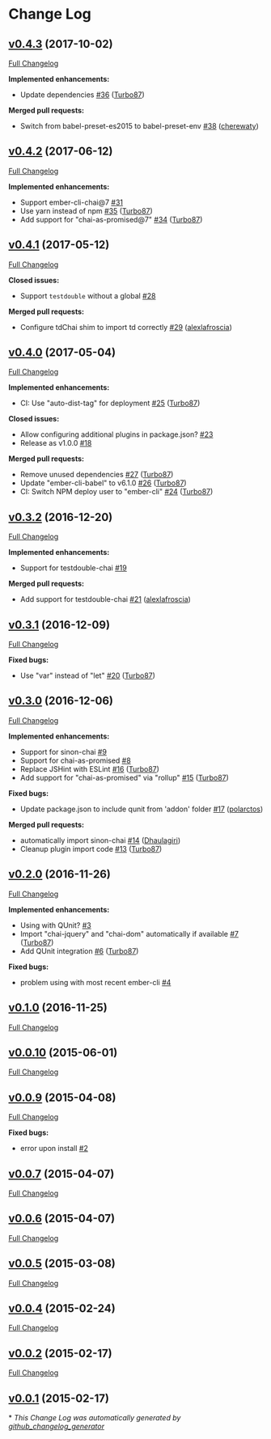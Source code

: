 # Change Log

## [v0.4.3](https://github.com/ember-cli/ember-cli-chai/tree/v0.4.3) (2017-10-02)
[Full Changelog](https://github.com/ember-cli/ember-cli-chai/compare/v0.4.2...v0.4.3)

**Implemented enhancements:**

- Update dependencies [\#36](https://github.com/ember-cli/ember-cli-chai/pull/36) ([Turbo87](https://github.com/Turbo87))

**Merged pull requests:**

- Switch from babel-preset-es2015 to babel-preset-env [\#38](https://github.com/ember-cli/ember-cli-chai/pull/38) ([cherewaty](https://github.com/cherewaty))

## [v0.4.2](https://github.com/ember-cli/ember-cli-chai/tree/v0.4.2) (2017-06-12)
[Full Changelog](https://github.com/ember-cli/ember-cli-chai/compare/v0.4.1...v0.4.2)

**Implemented enhancements:**

- Support ember-cli-chai@7 [\#31](https://github.com/ember-cli/ember-cli-chai/issues/31)
- Use yarn instead of npm [\#35](https://github.com/ember-cli/ember-cli-chai/pull/35) ([Turbo87](https://github.com/Turbo87))
- Add support for "chai-as-promised@7" [\#34](https://github.com/ember-cli/ember-cli-chai/pull/34) ([Turbo87](https://github.com/Turbo87))

## [v0.4.1](https://github.com/ember-cli/ember-cli-chai/tree/v0.4.1) (2017-05-12)
[Full Changelog](https://github.com/ember-cli/ember-cli-chai/compare/v0.4.0...v0.4.1)

**Closed issues:**

- Support `testdouble` without a global [\#28](https://github.com/ember-cli/ember-cli-chai/issues/28)

**Merged pull requests:**

- Configure tdChai shim to import td correctly [\#29](https://github.com/ember-cli/ember-cli-chai/pull/29) ([alexlafroscia](https://github.com/alexlafroscia))

## [v0.4.0](https://github.com/ember-cli/ember-cli-chai/tree/v0.4.0) (2017-05-04)
[Full Changelog](https://github.com/ember-cli/ember-cli-chai/compare/v0.3.2...v0.4.0)

**Implemented enhancements:**

- CI: Use "auto-dist-tag" for deployment [\#25](https://github.com/ember-cli/ember-cli-chai/pull/25) ([Turbo87](https://github.com/Turbo87))

**Closed issues:**

- Allow configuring additional plugins in package.json? [\#23](https://github.com/ember-cli/ember-cli-chai/issues/23)
- Release as v1.0.0 [\#18](https://github.com/ember-cli/ember-cli-chai/issues/18)

**Merged pull requests:**

- Remove unused dependencies [\#27](https://github.com/ember-cli/ember-cli-chai/pull/27) ([Turbo87](https://github.com/Turbo87))
- Update "ember-cli-babel" to v6.1.0 [\#26](https://github.com/ember-cli/ember-cli-chai/pull/26) ([Turbo87](https://github.com/Turbo87))
- CI: Switch NPM deploy user to "ember-cli" [\#24](https://github.com/ember-cli/ember-cli-chai/pull/24) ([Turbo87](https://github.com/Turbo87))

## [v0.3.2](https://github.com/ember-cli/ember-cli-chai/tree/v0.3.2) (2016-12-20)
[Full Changelog](https://github.com/ember-cli/ember-cli-chai/compare/v0.3.1...v0.3.2)

**Implemented enhancements:**

- Support for testdouble-chai [\#19](https://github.com/ember-cli/ember-cli-chai/issues/19)

**Merged pull requests:**

- Add support for testdouble-chai [\#21](https://github.com/ember-cli/ember-cli-chai/pull/21) ([alexlafroscia](https://github.com/alexlafroscia))

## [v0.3.1](https://github.com/ember-cli/ember-cli-chai/tree/v0.3.1) (2016-12-09)
[Full Changelog](https://github.com/ember-cli/ember-cli-chai/compare/v0.3.0...v0.3.1)

**Fixed bugs:**

- Use "var" instead of "let" [\#20](https://github.com/ember-cli/ember-cli-chai/pull/20) ([Turbo87](https://github.com/Turbo87))

## [v0.3.0](https://github.com/ember-cli/ember-cli-chai/tree/v0.3.0) (2016-12-06)
[Full Changelog](https://github.com/ember-cli/ember-cli-chai/compare/v0.2.0...v0.3.0)

**Implemented enhancements:**

- Support for sinon-chai [\#9](https://github.com/ember-cli/ember-cli-chai/issues/9)
- Support for chai-as-promised [\#8](https://github.com/ember-cli/ember-cli-chai/issues/8)
- Replace JSHint with ESLint [\#16](https://github.com/ember-cli/ember-cli-chai/pull/16) ([Turbo87](https://github.com/Turbo87))
- Add support for "chai-as-promised" via "rollup" [\#15](https://github.com/ember-cli/ember-cli-chai/pull/15) ([Turbo87](https://github.com/Turbo87))

**Fixed bugs:**

- Update package.json to include qunit from 'addon' folder [\#17](https://github.com/ember-cli/ember-cli-chai/pull/17) ([polarctos](https://github.com/polarctos))

**Merged pull requests:**

- automatically import sinon-chai [\#14](https://github.com/ember-cli/ember-cli-chai/pull/14) ([Dhaulagiri](https://github.com/Dhaulagiri))
- Cleanup plugin import code [\#13](https://github.com/ember-cli/ember-cli-chai/pull/13) ([Turbo87](https://github.com/Turbo87))

## [v0.2.0](https://github.com/ember-cli/ember-cli-chai/tree/v0.2.0) (2016-11-26)
[Full Changelog](https://github.com/ember-cli/ember-cli-chai/compare/v0.1.0...v0.2.0)

**Implemented enhancements:**

- Using with QUnit? [\#3](https://github.com/ember-cli/ember-cli-chai/issues/3)
- Import "chai-jquery" and "chai-dom" automatically if available [\#7](https://github.com/ember-cli/ember-cli-chai/pull/7) ([Turbo87](https://github.com/Turbo87))
- Add QUnit integration [\#6](https://github.com/ember-cli/ember-cli-chai/pull/6) ([Turbo87](https://github.com/Turbo87))

**Fixed bugs:**

- problem using with most recent ember-cli [\#4](https://github.com/ember-cli/ember-cli-chai/issues/4)

## [v0.1.0](https://github.com/ember-cli/ember-cli-chai/tree/v0.1.0) (2016-11-25)
[Full Changelog](https://github.com/ember-cli/ember-cli-chai/compare/v0.0.10...v0.1.0)

## [v0.0.10](https://github.com/ember-cli/ember-cli-chai/tree/v0.0.10) (2015-06-01)
[Full Changelog](https://github.com/ember-cli/ember-cli-chai/compare/v0.0.9...v0.0.10)

## [v0.0.9](https://github.com/ember-cli/ember-cli-chai/tree/v0.0.9) (2015-04-08)
[Full Changelog](https://github.com/ember-cli/ember-cli-chai/compare/v0.0.7...v0.0.9)

**Fixed bugs:**

- error upon install [\#2](https://github.com/ember-cli/ember-cli-chai/issues/2)

## [v0.0.7](https://github.com/ember-cli/ember-cli-chai/tree/v0.0.7) (2015-04-07)
[Full Changelog](https://github.com/ember-cli/ember-cli-chai/compare/v0.0.6...v0.0.7)

## [v0.0.6](https://github.com/ember-cli/ember-cli-chai/tree/v0.0.6) (2015-04-07)
[Full Changelog](https://github.com/ember-cli/ember-cli-chai/compare/v0.0.5...v0.0.6)

## [v0.0.5](https://github.com/ember-cli/ember-cli-chai/tree/v0.0.5) (2015-03-08)
[Full Changelog](https://github.com/ember-cli/ember-cli-chai/compare/v0.0.4...v0.0.5)

## [v0.0.4](https://github.com/ember-cli/ember-cli-chai/tree/v0.0.4) (2015-02-24)
[Full Changelog](https://github.com/ember-cli/ember-cli-chai/compare/v0.0.2...v0.0.4)

## [v0.0.2](https://github.com/ember-cli/ember-cli-chai/tree/v0.0.2) (2015-02-17)
[Full Changelog](https://github.com/ember-cli/ember-cli-chai/compare/v0.0.1...v0.0.2)

## [v0.0.1](https://github.com/ember-cli/ember-cli-chai/tree/v0.0.1) (2015-02-17)


\* *This Change Log was automatically generated by [github_changelog_generator](https://github.com/skywinder/Github-Changelog-Generator)*
